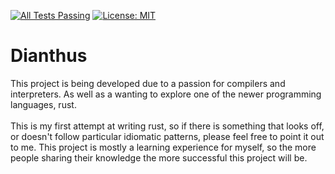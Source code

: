 [![All Tests Passing](https://github.com/cjhillbrand/dianthus/actions/workflows/pull-request-build.yml/badge.svg?branch=main)](https://github.com/cjhillbrand/dianthus/actions/workflows/pull-request-build.yml)
[![License: MIT](https://img.shields.io/badge/License-MIT-yellow.svg)](https://opensource.org/licenses/MIT)
# Dianthus
This project is being developed due to a passion for compilers and interpreters. 
As well as a wanting to explore one of the newer programming languages, rust. <br/> <br/>
This is my first attempt at writing rust, so if there is something that looks off,
or doesn't follow particular idiomatic patterns, please feel free to point it out to me.
This project is mostly a learning experience for myself, so the more people sharing their knowledge
the more successful this project will be.
